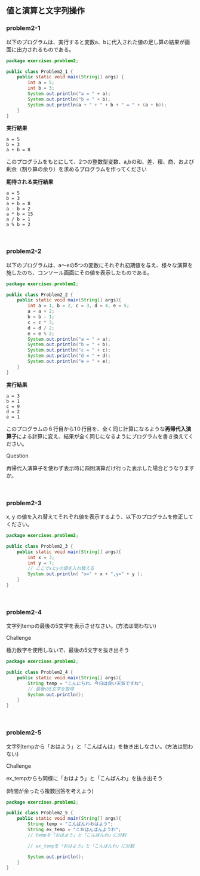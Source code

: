 ## 値と演算と文字列操作

### problem2-1

以下のプログラムは、実行すると変数a、bに代入された値の足し算の結果が画面に出力されるものである。

```java
package exercises.problem2;

public class Problem2_1 {
    public static void main(String[] args) {
        int a = 5;
        int b = 3;
        System.out.println("a = " + a);
        System.out.println("b = " + b);
        System.out.println(a + " + " + b + " = " + (a + b));
    }
}
```

**実行結果**

```
a = 5
b = 3
a + b = 8
```

このプログラムをもとにして、2つの整数型変数、a,bの和、差、積、商、および剰余（割り算の余り）を求めるプログラムを作ってください

**期待される実行結果**

```
a = 5
b = 3
a + b = 8
a - b = 2
a * b = 15
a / b = 1
a % b = 2
```

<br>

### problem2-2

以下のプログラムは、a～eの5つの変数にそれぞれ初期値を与え、様々な演算を施したのち、コンソール画面にその値を表示したものである。

```java
package exercises.problem2;

public class Problem2_2 {
    public static void main(String[] args){
        int a = 1, b = 2, c = 3, d = 4, e = 5;
        a = a + 2;
        b = b - 1;
        c = c * 3;
        d = d / 2;
        e = e % 2;
        System.out.println("a = " + a);
        System.out.println("b = " + b);
        System.out.println("c = " + c);
        System.out.println("d = " + d);
        System.out.println("e = " + e);
    }
}
```

**実行結果**

```
a = 3
b = 1
c = 9
d = 2
e = 1
```

このプログラムの６行目から1０行目を、全く同じ計算になるような**再帰代入演算子**による計算に変え、結果が全く同じになるようにプログラムを書き換えてください。

Question

再帰代入演算子を使わず表示時に四則演算だけ行った表示した場合どうなりますか。

<br>

### problem2-3

 x, y の値を入れ替えてそれぞれ値を表示するよう、以下のプログラムを修正してください。

```java
package exercises.problem2;

public class Problem2_3 {
    public static void main(String[] args){
        int x = 3;
        int y = 7;
        // ここでxとyの値を入れ替える
        System.out.println( "x=" + x + ",y=" + y );
    }
}
```
<br>

### problem2-4

 文字列tempの最後の5文字を表示させなさい。(方法は問わない)
 
 Challenge
 
 極力数字を使用しないで、最後の5文字を抜き出そう

```java
package exercises.problem2;

public class Problem2_4 {
    public static void main(String[] args){
        String temp = "こんにちわ、今日は良い天気ですね";
        // 最後の5文字を取得
        System.out.println();
    }
}
```

<br>

### problem2-5

 文字列tempから「おはよう」と「こんばんは」を抜き出しなさい。(方法は問わない)
 
 Challenge
 
 ex_tempからも同様に「おはよう」と「こんばんわ」を抜き出そう
 
 (時間が余ったら複数回答を考えよう)

```java
package exercises.problem2;

public class Problem2_5 {
    public static void main(String[] args){
        String temp = "こんばんわおはよう";
        String ex_temp = "こおはんばんようわ";
        // tempを「おはよう」と「こんばんわ」に分割

        // ex_tempを「おはよう」と「こんばんわ」に分割

        System.out.println();
    }
}
```
